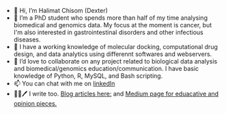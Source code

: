 - 👋 Hi, I’m Halimat Chisom (Dexter)
- 👀 I’m a PhD student who spends more than half of my time analysing biomedical and genomics data. My focus at the moment is cancer, but I'm also interested in gastrointestinal disorders and other infectious diseases.
- 🌱 I have a working knowledge of molecular docking, computational drug design, and data analytics using differennt softwares and webservers. 
- 💞️ I’d love to collaborate on any project related to biological data analysis and biomedical/genomics education/communication. I have basic knowledge of Python, R, MySQL, and Bash scripting.
- 📫 You can chat with me on [linkedIn](https://www.linkedin.com/in/halimat-chisom-atanda/)
- 👩‍💻🖊 I write too. [Blog articles here:](https://bit.ly/3Vj8j9X) and [Medium page for eduacative and opinion pieces.](https://medium.com/@gearthdexter)

<!---
Chisomgold/Chisomgold is a ✨ special ✨ repository because its `README.md` (this file) appears on your GitHub profile.
You can click the Preview link to take a look at your changes.
--->
